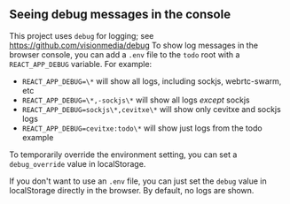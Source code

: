 ## Seeing debug messages in the console

This project uses `debug` for logging; see https://github.com/visionmedia/debug
To show log messages in the browser console, you can add a `.env` file to the
`todo` root with a `REACT_APP_DEBUG` variable. For example:

- `REACT_APP_DEBUG=\*` will show all logs, including sockjs, webrtc-swarm, etc
- `REACT_APP_DEBUG=\*,-sockjs\*` will show all logs _except_ sockjs
- `REACT_APP_DEBUG=sockjs\*,cevitxe\*` will show only cevitxe and sockjs logs
- `REACT_APP_DEBUG=cevitxe:todo\*` will show just logs from the todo example

To temporarily override the environment setting, you can set a `debug_override`
value in localStorage.

If you don't want to use an `.env` file, you can just set the `debug` value in localStorage
directly in the browser. By default, no logs are shown.
